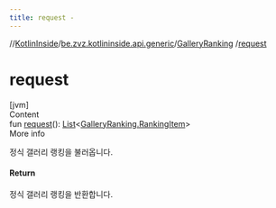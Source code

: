 ```yaml
---
title: request -
---
```

//[KotlinInside](../../index.md)/[be.zvz.kotlininside.api.generic](../index.md)/[GalleryRanking](index.md)
/[request](request.md)

# request

[jvm]  
Content  
fun [request](request.md)(): [List](https://kotlinlang.org/api/latest/jvm/stdlib/kotlin.collections/-list/index.html)<[GalleryRanking.RankingItem](
-ranking-item/index.md)>  
More info

정식 갤러리 랭킹을 불러옵니다.

#### Return

정식 갤러리 랭킹을 반환합니다.

  



